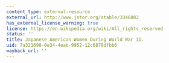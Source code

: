 ```yaml
---
content_type: external-resource
external_url: http://www.jstor.org/stable/3346082
has_external_license_warning: true
license: https://en.wikipedia.org/wiki/All_rights_reserved
status: ''
title: Japanese American Women During World War II.
uid: 7a321698-0e34-4eab-9952-12c6870dfbb6
wayback_url: ''
---
```

